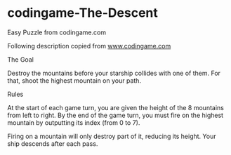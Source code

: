 # codingame-The-Descent
Easy Puzzle from codingame.com

Following description copied from www.codingame.com

 The Goal

Destroy the mountains before your starship collides with one of them. For that, shoot the highest mountain on your path.
 	
  Rules

At the start of each game turn, you are given the height of the 8 mountains from left to right.
By the end of the game turn, you must fire on the highest mountain by outputting its index (from 0 to 7).

Firing on a mountain will only destroy part of it, reducing its height. Your ship descends after each pass.  
